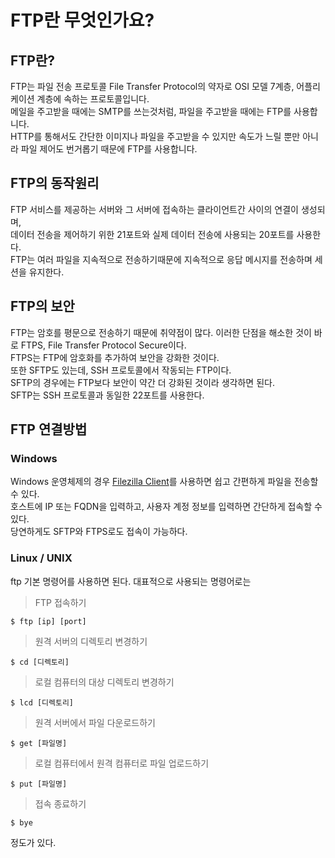 # FTP란 무엇인가요?

## FTP란?

FTP는 파일 전송 프로토콜 File Transfer Protocol의 약자로 OSI 모델 7계층, 어플리케이션 계층에 속하는 프로토콜입니다.  
메일을 주고받을 때에는 SMTP를 쓰는것처럼, 파일을 주고받을 때에는 FTP를 사용합니다.  
HTTP를 통해서도 간단한 이미지나 파일을 주고받을 수 있지만 속도가 느릴 뿐만 아니라 파일 제어도 번거롭기 때문에 FTP를 사용합니다.

## FTP의 동작원리

FTP 서비스를 제공하는 서버와 그 서버에 접속하는 클라이언트간 사이의 연결이 생성되며,  
데이터 전송을 제어하기 위한 21포트와 실제 데이터 전송에 사용되는 20포트를 사용한다.  
FTP는 여러 파일을 지속적으로 전송하기때문에 지속적으로 응답 메시지를 전송하며 세션을 유지한다.

## FTP의 보안

FTP는 암호를 평문으로 전송하기 때문에 취약점이 많다. 이러한 단점을 해소한 것이 바로 FTPS, File Transfer Protocol Secure이다.  
FTPS는 FTP에 암호화를 추가하여 보안을 강화한 것이다.  
또한 SFTP도 있는데, SSH 프로토콜에서 작동되는 FTP이다.  
SFTP의 경우에는 FTP보다 보안이 약간 더 강화된 것이라 생각하면 된다.  
SFTP는 SSH 프로토콜과 동일한 22포트를 사용한다.

## FTP 연결방법

### Windows

Windows 운영체제의 경우 [Filezilla Client](https://filezilla-project.org/)를 사용하면 쉽고 간편하게 파일을 전송할 수 있다.  
호스트에 IP 또는 FQDN을 입력하고, 사용자 계정 정보를 입력하면 간단하게 접속할 수 있다.  
당연하게도 SFTP와 FTPS로도 접속이 가능하다.

### Linux / UNIX

ftp 기본 명령어를 사용하면 된다. 대표적으로 사용되는 명령어로는

> FTP 접속하기

```
$ ftp [ip] [port]
```

> 원격 서버의 디렉토리 변경하기

```
$ cd [디렉토리]
```

> 로컬 컴퓨터의 대상 디렉토리 변경하기

```
$ lcd [디렉토리]
```

> 원격 서버에서 파일 다운로드하기

```
$ get [파일명]
```

> 로컬 컴퓨터에서 원격 컴퓨터로 파일 업로드하기

```
$ put [파일명]
```

> 접속 종료하기

```
$ bye
```

정도가 있다.
